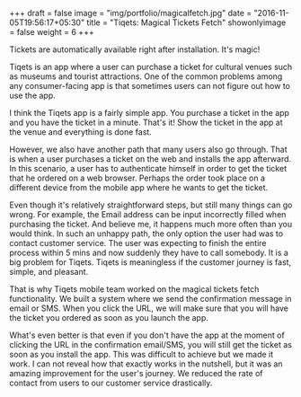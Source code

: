 +++
draft = false
image = "img/portfolio/magicalfetch.jpg"
date = "2016-11-05T19:56:17+05:30"
title = "Tiqets: Magical Tickets Fetch"
showonlyimage = false
weight = 6
+++

Tickets are automatically available right after installation. It's magic!
<!--more-->

Tiqets is an app where a user can purchase a ticket for cultural venues such as museums and tourist attractions. One of the common problems among any consumer-facing app is that sometimes users can not figure out how to use the app.

I think the Tiqets app is a fairly simple app. You purchase a ticket in the app and you have the ticket in a minute. That's it! Show the ticket in the app at the venue and everything is done fast.

 However, we also have another path that many users also go through. That is when a user purchases a ticket on the web and installs the app afterward. In this scenario, a user has to authenticate himself in order to get the ticket that he ordered on a web browser. Perhaps the order took place on a different device from the mobile app where he wants to get the ticket. 

Even though it's relatively straightforward steps, but still many things can go wrong. For example, the Email address can be input incorrectly filled when purchasing the ticket. And believe me, it happens much more often than you would think. In such an unhappy path, the only option the user had was to contact customer service. The user was expecting to finish the entire process within 5 mins and now suddenly they have to call somebody. It is a big problem for Tiqets. Tiqets is meaningless if the customer journey is fast, simple, and pleasant. 

That is why Tiqets mobile team worked on the magical tickets fetch functionality. We built a system where we send the confirmation message in email or SMS. When you click the URL, we will make sure that you will have the ticket you ordered as soon as you launch the app.  

What's even better is that even if you don't have the app at the moment of clicking the URL in the confirmation email/SMS, you will still get the ticket as soon as you install the app. This was difficult to achieve but we made it work. I can not reveal how that exactly works in the nutshell, but it was an amazing improvement for the user's journey. We reduced the rate of contact from users to our customer service drastically. 

